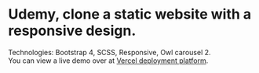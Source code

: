 # Udemy, clone a static website with a responsive design.
Technologies: Bootstrap 4, SCSS, Responsive, Owl carousel 2.  
You can view a live demo over at [Vercel deployment platform](https://udemy-clone-puce.vercel.app/).
